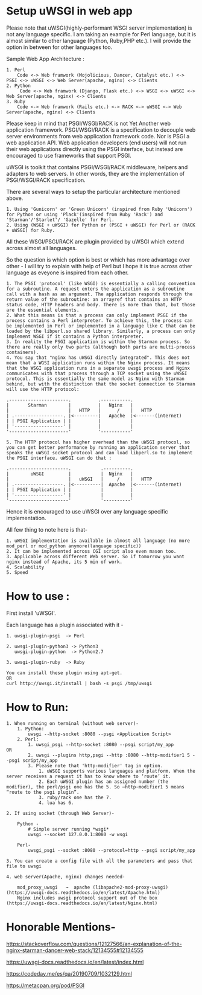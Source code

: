 # Setup uWSGI in web app

Please note that uWSGI(highly-performant WSGI server implementation) is not any language specific. I am taking an example for Perl language, but it is almost similar to other language (Python, Ruby,PHP etc.). I will provide the option in between for other languages too.

Sample Web App Architecture :

    1. Perl
        Code <-> Web framwork (Mojolicious, Dancer, Catalyst etc.) <-> PSGI <-> uWSGI <-> Web Server(apache, nginx) <-> Clients
    2. Python
         Code <-> Web framwork (Django, Flask etc.) <-> WSGI <-> uWSGI <-> Web Server(apache, nginx) <-> Clients
    3. Ruby
        Code <-> Web framwork (Rails etc.) <-> RACK <-> uWSGI <-> Web Server(apache, nginx) <-> Clients

Please keep in mind that PSGI/WSGI/RACK is not Yet Another web application framework. PSGI/WSGI/RACK is a specification to decouple web server environments from web application framework code. Nor is PSGI a web application API. Web application developers (end users) will not run their web applications directly using the PSGI interface, but instead are encouraged to use frameworks that support PSGI.

uWSGI is toolkit that contains PSGI/WSGI/RACK middleware, helpers and adapters to web servers. In other words, they are the implementation of PSGI/WSGI/RACK specification.

There are several ways to setup the particular architecture mentioned above.

    1. Using 'Gunicorn' or 'Green Unicorn' (inspired from Ruby 'Unicorn') for Python or using 'Plack'(inspired from Ruby 'Rack') and 'Starman'/'Starlet'/ 'Gazelle' for Perl.
    2. Using (WSGI + uWSGI) for Python or (PSGI + uWSGI) for Perl or (RACK + uWSGI) for Ruby.

All these WSGI/PSGI/RACK are plugin provided by uWSGI which extend across almost all languages.

So the question is which option is best or which has more advantage over other - I will try to explain with help of Perl but I hope it is true across other language as eveyone is inspired from each other.

    1. The PSGI 'protocol' (like WSGI) is essentially a calling convention for a subroutine. A request enters the application as a subroutine call with a hash as an argument. The application responds through the return value of the subroutine: an arrayref that contains an HTTP status code, HTTP headers and body. There is more than that, but those are the essential elements.
    2. What this means is that a process can only implement PSGI if the process contains a Perl interpreter. To achieve this, the process can be implemented in Perl or implemented in a language like C that can be loaded by the libperl.so shared library. Similarly, a process can only implement WSGI if it contains a Python interpreter.
    3. In reality the PSGI application is within the Starman process. So there are really only two parts (although both parts are multi-process containers).
    4. You say that "nginx has uWSGI directly integrated". This does not mean that a WGSI application runs within the Nginx process. It means that the WSGI application runs in a separate uwsgi process and Nginx communicates with that process through a TCP socket using the uWSGI protocol. This is essentially the same model as Nginx with Starman behind, but with the distinction that the socket connection to Starman will use the HTTP protocol:

    .----------------------.          .-----------.
    |       Starman        |          |   Nginx   |
    |                      |   HTTP   |      /    |   HTTP
    | .------------------. |<---------|   Apache  |<-------(internet)
    | | PSGI Application | |          |           |
    | '------------------' |          |           |
    '----------------------'          '-----------'

    5. The HTTP protocol has higher overhead than the uWSGI protocol, so you can get better performance by running an application server that speaks the uWSGI socket protocol and can load libperl.so to implement the PSGI interface. uWSGI can do that :

    .----------------------.           .----------.
    |        uWSGI         |           |  Nginx   |
    |                      |   uWSGI   |     /    |   HTTP
    | .------------------. |<----------|  Apache  |<-------(internet)
    | | PSGI Application | |           |          |
    | '------------------' |           |          |
    '----------------------'           '----------'

Hence it is encouraged to use uWSGI over any language specific implementation.

All few thing to note here is that-

    1. uWSGI implementation is available in almost all language (no more mod_perl or mod_python anymore(language specific))
    2. It can be implemented across CGI script also even mason too.
    3. Applicable across different Web server. So if tomorrow you want nginx instead of Apache, its 5 min of work.
    4. Scalability
    5. Speed


# How to use :

First install 'uWSGI'.

Each language has a plugin associated with it -

    1. uwsgi-plugin-psgi  -> Perl

    2. uwsgi-plugin-python3 -> Python3
       uwsgi-plugin-python  -> Python2.7

    3. uwsgi-plugin-ruby  -> Ruby

    You can install these plugin using apt-get.
    OR
    curl http://uwsgi.it/install | bash -s psgi /tmp/uwsgi


# How to Run:

    1. When running on terminal (without web server)-
        1. Python:
            uwsgi --http-socket :8080 --psgi <Application Script>
        2. Perl:
            1. uwsgi_psgi --http-socket :8080 --psgi script/my_app          OR
            2. uwsgi --plugins http,psgi --http :8080 --http-modifier1 5 --psgi script/my_app
            3. Please note that 'http-modifier' tag in option.
                1. uWSGI supports various languages and platform. When the server receives a request it has to know where to ‘route’ it.
                2. Each uWSGI plugin has an assigned number (the modifier), the perl/psgi one has the 5. So –http-modifier1 5 means “route to the psgi plugin”.
                3. ruby/rack one has the 7.
                4. lua has 6.

    2. If using socket (through Web Server)-

        Python -
            # Simple server running *wsgi*
            uwsgi --socket 127.0.0.1:8080 -w wsgi

        Perl-
            uwsgi_psgi --socket :8080 --protocol=http --psgi script/my_app

    3. You can create a config file with all the parameters and pass that file to uwsgi

    4. web server(Apache, nginx) changes needed-

        mod_proxy_uwsgi   →  apache (libapache2-mod-proxy-uwsgi)   (https://uwsgi-docs.readthedocs.io/en/latest/Apache.html)
        Nginx includes uwsgi protocol support out of the box  (https://uwsgi-docs.readthedocs.io/en/latest/Nginx.html)



# Honorable Mentions-

https://stackoverflow.com/questions/12127566/an-explanation-of-the-nginx-starman-dancer-web-stack/12134555#12134555

https://uwsgi-docs.readthedocs.io/en/latest/index.html

https://codeday.me/es/qa/20190709/1032129.html

https://metacpan.org/pod/PSGI
